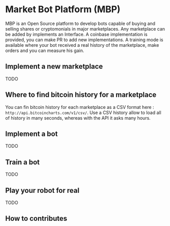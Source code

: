 # Market Bot Platform (MBP)

MBP is an Open Source platform to develop bots capable of buying and selling shares or cryptomonials in major marketplaces.
Any marketplace can be added by implements an Interface. A coinbase implementation is provided, you can make PR to add new implementations.
A training mode is available where your bot received a real history of the marketplace, make orders and you can measure his gain.

## Implement a new marketplace

TODO

## Where to find bitcoin history for a marketplace
You can fin bitcoin history for each marketplace as a CSV format here : `http://api.bitcoincharts.com/v1/csv/`. Use a CSV history allow to load all of history in many seconds, whereas with the API it asks many hours.

## Implement a bot

TODO

## Train a bot

TODO

## Play your robot for real

TODO

## How to contributes